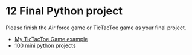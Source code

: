 # 12 Final Python project

Please finish the Air force game or TicTacToe game as your final project.

- [My TicTacToe Game example](https://github.com/stoneskin/TicTacToe/)
- [100 mini python projects](https://github.com/Python-World/python-mini-projects)
